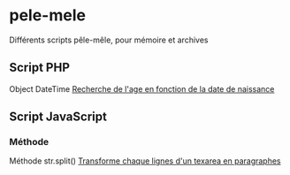 # pele-mele
Différents scripts pêle-mêle, pour mémoire et archives

## Script PHP
Object DateTime  <a href="php/recherche-age.php">Recherche de l'age en fonction de la date de naissance</a>

## Script JavaScript 
### Méthode
Méthode str.split()  <a href="js/split-textarea.html" >Transforme chaque lignes d'un texarea en paragraphes</a>
